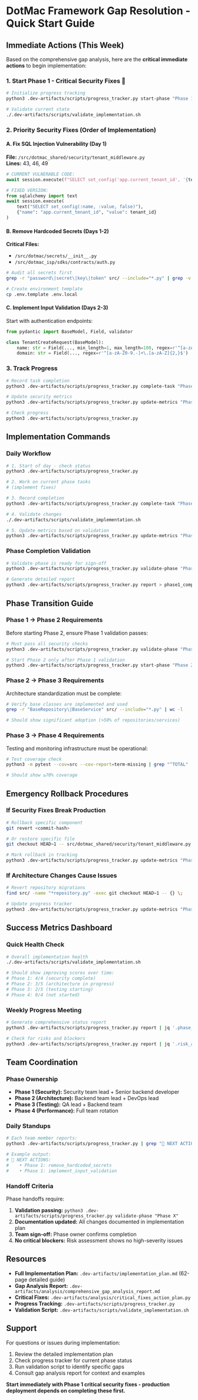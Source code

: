 # DotMac Framework Gap Resolution - Quick Start Guide

## Immediate Actions (This Week)

Based on the comprehensive gap analysis, here are the **critical immediate actions** to begin implementation:

### 1. Start Phase 1 - Critical Security Fixes 🚨

```bash
# Initialize progress tracking
python3 .dev-artifacts/scripts/progress_tracker.py start-phase "Phase 1"

# Validate current state
./.dev-artifacts/scripts/validate_implementation.sh
```

### 2. Priority Security Fixes (Order of Implementation)

#### A. Fix SQL Injection Vulnerability (Day 1) 
**File:** `/src/dotmac_shared/security/tenant_middleware.py`  
**Lines:** 43, 46, 49

```python
# CURRENT VULNERABLE CODE:
await session.execute(f"SELECT set_config('app.current_tenant_id', '{tenant_id}', false);")

# FIXED VERSION:
from sqlalchemy import text
await session.execute(
    text("SELECT set_config(:name, :value, false)"),
    {"name": "app.current_tenant_id", "value": tenant_id}
)
```

#### B. Remove Hardcoded Secrets (Days 1-2)
**Critical Files:**
- `/src/dotmac/secrets/__init__.py`
- `/src/dotmac_isp/sdks/contracts/auth.py`

```bash
# Audit all secrets first
grep -r "password\|secret\|key\|token" src/ --include="*.py" | grep -v "# noqa"

# Create environment template
cp .env.template .env.local
```

#### C. Implement Input Validation (Days 2-3)
Start with authentication endpoints:

```python
from pydantic import BaseModel, Field, validator

class TenantCreateRequest(BaseModel):
    name: str = Field(..., min_length=1, max_length=100, regex=r'^[a-zA-Z0-9_-]+$')
    domain: str = Field(..., regex=r'^[a-zA-Z0-9.-]+\.[a-zA-Z]{2,}$')
```

### 3. Track Progress

```bash
# Record task completion
python3 .dev-artifacts/scripts/progress_tracker.py complete-task "Phase 1" "fix_sql_injection"

# Update security metrics
python3 .dev-artifacts/scripts/progress_tracker.py update-metrics "Phase 1" sql_injection_vulns=0

# Check progress
python3 .dev-artifacts/scripts/progress_tracker.py
```

## Implementation Commands

### Daily Workflow
```bash
# 1. Start of day - check status
python3 .dev-artifacts/scripts/progress_tracker.py

# 2. Work on current phase tasks
# (implement fixes)

# 3. Record completion
python3 .dev-artifacts/scripts/progress_tracker.py complete-task "Phase 1" "remove_hardcoded_secrets"

# 4. Validate changes
./.dev-artifacts/scripts/validate_implementation.sh

# 5. Update metrics based on validation
python3 .dev-artifacts/scripts/progress_tracker.py update-metrics "Phase 1" hardcoded_secrets=0
```

### Phase Completion Validation
```bash
# Validate phase is ready for sign-off
python3 .dev-artifacts/scripts/progress_tracker.py validate-phase "Phase 1"

# Generate detailed report
python3 .dev-artifacts/scripts/progress_tracker.py report > phase1_completion_report.json
```

## Phase Transition Guide

### Phase 1 → Phase 2 Requirements
Before starting Phase 2, ensure Phase 1 validation passes:

```bash
# Must pass all security checks
python3 .dev-artifacts/scripts/progress_tracker.py validate-phase "Phase 1"

# Start Phase 2 only after Phase 1 validation
python3 .dev-artifacts/scripts/progress_tracker.py start-phase "Phase 2"
```

### Phase 2 → Phase 3 Requirements
Architecture standardization must be complete:

```bash
# Verify base classes are implemented and used
grep -r "BaseRepository\|BaseService" src/ --include="*.py" | wc -l

# Should show significant adoption (>50% of repositories/services)
```

### Phase 3 → Phase 4 Requirements
Testing and monitoring infrastructure must be operational:

```bash
# Test coverage check
python3 -m pytest --cov=src --cov-report=term-missing | grep "^TOTAL"

# Should show ≥70% coverage
```

## Emergency Rollback Procedures

### If Security Fixes Break Production
```bash
# Rollback specific component
git revert <commit-hash>

# Or restore specific file
git checkout HEAD~1 -- src/dotmac_shared/security/tenant_middleware.py

# Mark rollback in tracking
python3 .dev-artifacts/scripts/progress_tracker.py update-metrics "Phase 1" rollback_required=true
```

### If Architecture Changes Cause Issues
```bash
# Revert repository migrations
find src/ -name "*repository.py" -exec git checkout HEAD~1 -- {} \;

# Update progress tracker
python3 .dev-artifacts/scripts/progress_tracker.py update-metrics "Phase 2" repository_rollback=true
```

## Success Metrics Dashboard

### Quick Health Check
```bash
# Overall implementation health
./.dev-artifacts/scripts/validate_implementation.sh

# Should show improving scores over time:
# Phase 1: 4/4 (security complete)
# Phase 2: 3/5 (architecture in progress) 
# Phase 3: 2/5 (testing starting)
# Phase 4: 0/4 (not started)
```

### Weekly Progress Meeting
```bash
# Generate comprehensive status report
python3 .dev-artifacts/scripts/progress_tracker.py report | jq '.phase_status'

# Check for risks and blockers
python3 .dev-artifacts/scripts/progress_tracker.py report | jq '.risk_assessment'
```

## Team Coordination

### Phase Ownership
- **Phase 1 (Security):** Security team lead + Senior backend developer
- **Phase 2 (Architecture):** Backend team lead + DevOps lead  
- **Phase 3 (Testing):** QA lead + Backend team
- **Phase 4 (Performance):** Full team rotation

### Daily Standups
```bash
# Each team member reports:
python3 .dev-artifacts/scripts/progress_tracker.py | grep "🎯 NEXT ACTIONS"

# Example output:
# 🎯 NEXT ACTIONS:
#    • Phase 1: remove_hardcoded_secrets
#    • Phase 1: implement_input_validation
```

### Handoff Criteria
Phase handoffs require:
1. **Validation passing:** `python3 .dev-artifacts/scripts/progress_tracker.py validate-phase "Phase X"`
2. **Documentation updated:** All changes documented in implementation plan
3. **Team sign-off:** Phase owner confirms completion
4. **No critical blockers:** Risk assessment shows no high-severity issues

## Resources

- **Full Implementation Plan:** `.dev-artifacts/implementation_plan.md` (62-page detailed guide)
- **Gap Analysis Report:** `.dev-artifacts/analysis/comprehensive_gap_analysis_report.md`
- **Critical Fixes:** `.dev-artifacts/analysis/critical_fixes_action_plan.py`
- **Progress Tracking:** `.dev-artifacts/scripts/progress_tracker.py`
- **Validation Script:** `.dev-artifacts/scripts/validate_implementation.sh`

## Support

For questions or issues during implementation:
1. Review the detailed implementation plan
2. Check progress tracker for current phase status
3. Run validation script to identify specific gaps
4. Consult gap analysis report for context and examples

**Start immediately with Phase 1 critical security fixes - production deployment depends on completing these first.**